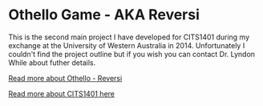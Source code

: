 # Othello Game - AKA Reversi

This is the second main project I have developed for CITS1401 during my exchange at the University of Western Australia in 2014. 
Unfortunately I couldn't find the project outline but if you wish you can contact Dr. Lyndon While about futher details.

[Read more about Othello - Reversi](https://en.wikipedia.org/wiki/Reversi)

[Read more about CITS1401 here](https://uims.research.uwa.edu.au/Units/ViewContent.aspx?ID=54293)
